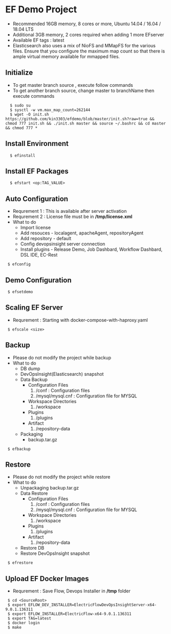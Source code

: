 # EF Demo Project

- Recommended 16GB memory, 8 cores or more, Ubuntu 14.04 / 16.04 / 18.04 LTS 
- Additional 3GB memory, 2 cores required when adding 1 more EFserver
- Available EF tags : latest
- Elasticsearch also uses a mix of NioFS and MMapFS for the various files. 
Ensure that you configure the maximum map count so that there is ample virtual memory available for mmapped files.

## Initialize

- To get master branch source , execute follow commands
- To get another branch source, change master to branchName then execute commands

```console
  $ sudo su
  $ sysctl -w vm.max_map_count=262144 
  $ wget -O init.sh  https://github.com/kin3303/efdemo/blob/master/init.sh?raw=true && chmod 777 init.sh && ./init.sh master && source ~/.bashrc && cd master && chmod 777 *
```

## Install Environment

```console
  $ efinstall
```

## Install EF Packages

```console
  $ efstart <op:TAG_VALUE>
```

## Auto Configuration

* Requrement 1 : This is available after server activation
* Requrement 2 : License file must be in **/tmp/license.xml**
* What to do
   - Import license
   - Add resouces - localagent, apacheAgent, repositoryAgent
   - Add repository - default
   - Config devopsinsight server connection
   - Install plugins - Release Demo, Job Dashbard, Workflow Dashbard, DSL IDE, EC-Rest

```console
 $ efconfig
```

## Demo Configuration

```console
 $ efsetdemo
```

## Scaling EF Server

* Requrement : Starting with docker-compose-with-haproxy.yaml

```console
 $ efscale <size>
```

## Backup
* Please do not modify the project while backup
* What to do
  - DB dump 
  - DevOpsInsight(Elasticsearch) snapshot 
  - Data Backup       
    + Configuration Files
       1. <DATADIR>/conf  :  Configuration files
       2. <DATADIR>/mysql/mysql.cnf  : Configuration file for MYSQL
    + Workspace Directories
       1. <DATADIR>/workspace
    + Plugins
       1. <DATADIR>/plugins
    + Artifact
       1. <DATADIR>/repository-data
  - Packaging
    + backup.tar.gz
  
```console
 $ efbackup
```

## Restore
* Please do not modify the project while restore
* What to do
  - Unpackaging backup.tar.gz
  - Data Restore       
    + Configuration Files
       1. <DATADIR>/conf  :  Configuration files
       2. <DATADIR>/mysql/mysql.cnf  : Configuration file for MYSQL
    + Workspace Directories
       1. <DATADIR>/workspace
    + Plugins
       1. <DATADIR>/plugins
    + Artifact
       1. <DATADIR>/repository-data
  - Restore DB
  - Restore DevOpsInsight snapshot
```console
 $ efrestore
```

## Upload EF Docker Images

- Requrement : Save Flow, Devops Installer in **/tmp** folder

```console
 $ cd <SourceRoot>
 $ export EFLOW_DEV_INSTALLER=ElectricFlowDevOpsInsightServer-x64-9.0.1.136311
 $ export EFLOW_INSTALLER=ElectricFlow-x64-9.0.1.136311
 $ export TAG=latest
 $ docker login
 $ make
``` 

